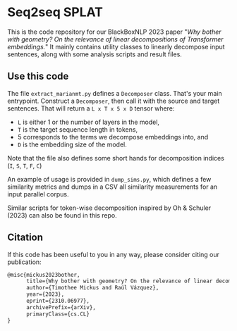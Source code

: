 # Seq2seq SPLAT

This is the code repository for our BlackBoxNLP 2023 paper "_Why bother with geometry? On the relevance of linear decompositions of Transformer embeddings._"
It mainly contains utility classes to linearly decompose input sentences, along with some analysis scripts and result files.

## Use this code
The file `extract_marianmt.py` defines a `Decomposer` class. That's your main
entrypoint. Construct a `Decomposer`, then call it with the source and target
sentences. That will return a  `L x T x 5 x D` tensor where:
+ `L` is either 1 or the number of layers in the model,
+ `T` is the target sequence length in tokens,
+ 5 corresponds to the terms we decompose embeddings into, and
+ `D` is the embedding size of the model.

Note that the file also defines some short hands for decomposition indices (`I`,
`S`, `T`, `F`, `C`)

An example of usage is provided in `dump_sims.py`, which defines a few
similarity metrics and dumps in a CSV all similarity measurements for an input
parallel corpus.

Similar scripts for token-wise decomposition inspired by Oh & Schuler (2023) can also be found in this repo.

## Citation

If this code has been useful to you in any way, please consider citing our publication:
```tex
@misc{mickus2023bother,
      title={Why bother with geometry? On the relevance of linear decompositions of Transformer embeddings}, 
      author={Timothee Mickus and Raúl Vázquez},
      year={2023},
      eprint={2310.06977},
      archivePrefix={arXiv},
      primaryClass={cs.CL}
}
```
